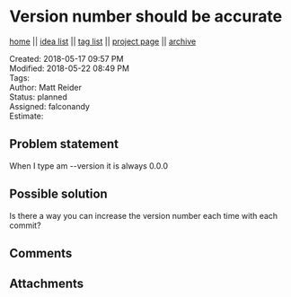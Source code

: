 # Version number should be accurate

[home](../index.md) || [idea list](../ideas.md) || [tag list](../tags.md) || [project page](../agilemarkdown-project.md) || [archive](archive.md)

Created: 2018-05-17 09:57 PM  
Modified: 2018-05-22 08:49 PM  
Tags:   
Author: Matt Reider  
Status: planned  
Assigned: falconandy  
Estimate:   

## Problem statement

When I type am --version it is always 0.0.0

## Possible solution

Is there a way you can increase the version number each time with each commit?

## Comments

## Attachments
